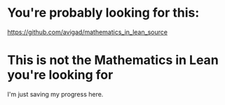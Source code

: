 # You're probably looking for this:

https://github.com/avigad/mathematics_in_lean_source


# This is not the Mathematics in Lean you're looking for

I'm just saving my progress here.
